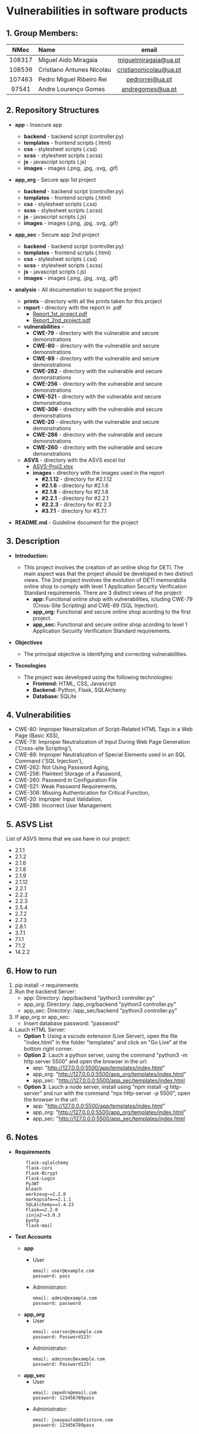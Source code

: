 # Vulnerabilities in software products

## 1. Group Members:

| NMec | Name | email | 
|:---: |:---|:---:|
| 108317 | Miguel Aido Miragaia      | [miguelmiragaia@ua.pt](https://github.com/Miragaia)              |
| 108536 | Cristiano Antunes Nicolau | [cristianonicolau@ua.pt](https://github.com/cristiano-nicolau)   |
| 107463 | Pedro Miguel Ribeiro Rei  | [pedrorrei@ua.pt](https://github.com/pedrorrei)                  |
| 97541  | Andre Lourenço Gomes      | [andregomes@ua.pt](https://github.com/andregomes04)              |

## 2. Repository Structures

- **app** - Insecure app
    * **backend** - backend script (controller.py)
    * **templates** - frontend scripts (.html)
    * **css** - stylesheet scripts (.css)
    * **scss** - stylesheet scripts (.scss)
    * **js** - javascript scripts (.js)
    * **images** - images (.png, .jpg, .svg, .gif)

- **app_org** - Secure app 1st project
    * **backend** - backend script (controller.py)
    * **templates** - frontend scripts (.html)
    * **css** - stylesheet scripts (.css)
    * **scss** - stylesheet scripts (.scss)
    * **js** - javascript scripts (.js)
    * **images** - images (.png, .jpg, .svg, .gif)

- **app_sec** - Secure app 2nd project
    * **backend** - backend script (controller.py)
    * **templates** - frontend scripts (.html)
    * **css** - stylesheet scripts (.css)
    * **scss** - stylesheet scripts (.scss)
    * **js** - javascript scripts (.js)
    * **images** - images (.png, .jpg, .svg, .gif)

- **analysis** - All documentation to support the project
    * **prints** - directory with all the prints taken for this project
    * **report** - directory with the report in .pdf  
        * [Report_1st_project.pdf](/analyses/report/Report_1st_project.pdf)
        * [Report_2nd_project.pdf](/analyses/report/Report_2nd_project.pdf)
    * **vulnerabilities** - 
        * **CWE-79** - directory with the vulnerable and secure demonstrations
        * **CWE-80** - directory with the vulnerable and secure demonstrations
        * **CWE-89** - directory with the vulnerable and secure demonstrations
        * **CWE-262** - directory with the vulnerable and secure demonstrations
        * **CWE-256** - directory with the vulnerable and secure demonstrations
        * **CWE-521** - directory with the vulnerable and secure demonstrations
        * **CWE-306** - directory with the vulnerable and secure demonstrations
        * **CWE-20** - directory with the vulnerable and secure demonstrations
        * **CWE-286** - directory with the vulnerable and secure demonstrations
        * **CWE-260** - directory with the vulnerable and secure demonstrations
    * **ASVS** - directory with the ASVS excel list
        * [ASVS-Proj2.xlsx](/analyses/ASVS/ASVS-Proj2.xlsx)
        * **images** - directory with the images used in the report
            * **#2.1.12** - directory for #2.1.12
            * **#2.1.6** - directory for #2.1.6
            * **#2.1.8** - directory for #2.1.8
            * **#2.2.1** - directory for #2.2.1
            * **#2.2.3** - directory for #2.2.3
            * **#3.7.1** - directory for #3.7.1

- **README.md** - Guideline document for the project

## 3. Description

- **Introduction:**
    - This project involves the creation of an online shop for DETI. The main aspect was that the project should be developed in two distinct views. The 2nd project involves the evolution of DETI memorabilia online shop to comply with level 1 Application Security Verification Standard requirements. There are 3 distinct views of the project:
        * **app:** Functional online shop with vulnerabilities, icluding CWE-79 (Cross-Site Scripting) and CWE-89 (SQL Injection).
         * **app_org:** Functional and secure online shop acording to the first project.
        * **app_sec:** Functional and secure online shop acording to level 1 Application Security Verification Standard requirements.
        
- **Objectives** 
    - The principal objective is identifying and correcting vulnerabilities. 

- **Tecnologies**
    - The project was developed using the following technologies:
        * **Frontend:** HTML, CSS, Javascript
        * **Backend:** Python, Flask, SQLAlchemy
        * **Database:** SQLite


## 4. Vulnerabilities
- CWE-80: Improper Neutralization of Script-Related HTML Tags in a Web Page (Basic XSS), 
- CWE-79: Improper Neutralization of Input During Web Page Generation ('Cross-site Scripting'), 
- CWE-89: Improper Neutralization of Special Elements used in an SQL Command ('SQL Injection'),
- CWE-262: Not Using Password Aging, 
- CWE-256: Plaintext Storage of a Password,
- CWE-260: Password in Configuration File 
- CWE-521: Weak Password Requirements, 
- CWE-306: Missing Authentication for Critical Function, 
- CWE-20: Improper Input Validation, 
- CWE-286: Incorrect User Management.

## 5. ASVS List

List of ASVS items that we use have in our project:

-  2.1.1 
-  2.1.2
-  2.1.6
-  2.1.8
-  2.1.9
-  2.1.12
-  2.2.1
-  2.2.2
-  2.2.3
-  2.5.4
-  2.7.2
-  2.7.3
-  2.8.1
-  3.7.1
-  7.1.1
-  7.1.2
-  14.2.2


## 6. How to run

1. pip install -r requirements
2. Run the backend Server:
    - app: Directory: /app/backend "python3 controller.py"
    - app_org: Directory: /app_org/backend "python3 controller.py"
    - app_sec: Directory: /app_sec/backend "python3 controller.py"
3. If app_org or app_sec:
    - Insert database password: "password"
4. Lauch HTML Server:
    - **Option 1**: Using a vscode extension (Live Server), open the file "index.html" in the folder "templates" and click on "Go Live" at the bottom right corner.
    - **Option 2**: Lauch a python server, using the command "python3 -m http.server 5500" and open the browser in the url:
        - app: "http://127.0.0.0:5500/app/templates/index.html"
        - app_org: "http://127.0.0.0:5500/app_org/templates/index.html"
        - app_sec: "http://127.0.0.0:5500/app_sec/templates/index.html
    - **Option 3**: Lauch a node server, install using "npm install -g http-server" and run with the command "npx http-server -p 5500", open the browser in the url:
        - app: "http://127.0.0.0:5500/app/templates/index.html"
        - app_org: "http://127.0.0.0:5500/app_org/templates/index.html"
        - app_sec: "http://127.0.0.0:5500/app_sec/templates/index.html

## 6. Notes

- **Requirements**
    ```
        flask-sqlalchemy
        flask-cors
        Flask-Bcrypt
        Flask-Login
        PyJWT
        bleach
        werkzeug~=2.2.0
        markupsafe==2.1.1
        SQLAlchemy==1.4.23
        Flask==2.2.0
        jinja2~=3.0.3
        pyotp
        flask-mail
    ```

- **Test Accounts**
    * **app**
        - User
            ```
            email: user@example.com
            password: pass
            ```

        - Administrator:
            ```
            email: admin@example.com
            password: password
            ```
    * **app_org**
        - User
            ```
            email: usersec@example.com
            password: Password123!
            ```
        - Administrator:
            ```
            email: adminsec@example.com
            password: Password123!
            ```
    * **app_sec**
        - User
            ```
            email: zepedro@email.com
            password: 123456789pass
            ```
        - Administrator:
            ```
            email: joaopaulo@detistore.com
            password: 123456789pass
            ```
